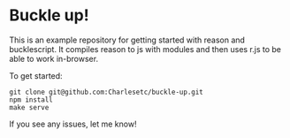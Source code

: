 # Buckle up!

This is an example repository for getting started with reason and bucklescript. It compiles reason to js with modules and then uses r.js to be able to work in-browser.

To get started:

```
git clone git@github.com:Charlesetc/buckle-up.git
npm install
make serve
```

If you see any issues, let me know!
